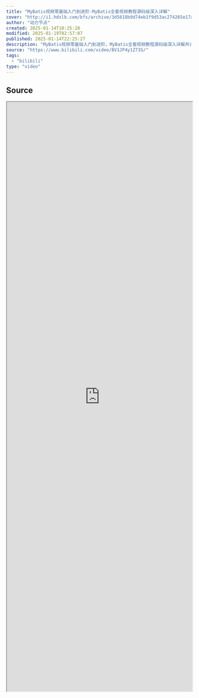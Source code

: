 ```yaml
---
title: "MyBatis视频零基础入门到进阶-MyBatis全套视频教程源码级深入详解"
cover: "http://i1.hdslb.com/bfs/archive/3d5818b9d74eb1f9d53ac274265e17a2f323c5bc.jpg@189w_107h.webp"
author: "动力节点"
created: 2025-01-14T10:25:28
modified: 2025-01-19T02:57:07
published: 2025-01-14T22:25:27
description: "MyBatis视频零基础入门到进阶，MyBatis全套视频教程源码级深入详解共计134条视频，包括：001-MyBatis课程导读、002-什么是框架、003-MyBatis在三层架构的什么位置等，UP主更多精彩视频，请关注UP账号。"
source: "https://www.bilibili.com/video/BV1JP4y1Z73S/"
tags:
  - "bilibili"
type: "video"
---
```


## Source

<iframe src='https://player.bilibili.com/player.html?isOutside=true&bvid=BV1JP4y1Z73S&p=1&autoplay=false' style='height:40vh;width:100%' class='iframe-radius' allow='fullscreen'/><center>via: <a href='https://www.bilibili.com/video/BV1JP4y1Z73S' target='_blank' class='external-link'>https://www.bilibili.com/video/BV1JP4y1Z73S</a></center>

## Notes

tags:: #ssm

description:: [【动力节点】SSM框架之MyBatis上线即经典，跟老杜从零学mybatis 入门到架构思维](https://www.bilibili.com/video/BV1JP4y1Z73S/)

created: 2023-03-05

  - https://www.yuque.com/dujubin/ltckqu/pozck9 & `rs4n`

## -nested-2 Contents
- [x] #todo MyBatis 概述
- 框架
description:: 对通用代码的封装，提前写好了一堆接口和类，我们可以在做项目的时候直接引入这些接口和类（引入框架），基于这些现有的接口和类进行开发，可以大大提高开发效率
- 三层架构 #[[Spring MVC]]
- ![](../assets/BV1JP4y1Z73S/三层架构.png)
- 三层架构 #vs [[Spring MVC]]
- **三层架构**
![chrome_328.png](../assets/chrome_328_1678015587506_0.png)
- **SpringMVC**
![chrome_329.png](../assets/chrome_329_1678015649608_0.png)
- ![chrome_327.png](../assets/chrome_327_1678015505191_0.png)
(View 就是 JSP 视图)
- Refer to: https://www.bilibili.com/video/BV1Z3411C7NZ/?p=71
- Java 持久层框架：
- Hibernate（实现了 JPA 规范）
- Spring Data（实现了 JPA 规范）
- MyBatis
- jOOQ
- Guzz
- ActiveJDBC
- ......
- JDBC 不足
- SQL 语句写死在 Java 程序中，不灵活。改 SQL 的话就要改 Java 代码。违背开闭原则 OCP；
- 给 `?` 传值是繁琐的，一句一句式的赋值非常繁琐；
- 将结果集封装成 Java 对象是繁琐的；
- 了解 MyBatis
- History
- iBatis (`internet` 和 `abatis`)
- iBATIS 提供的持久层框架包括 SQL Maps 和 Data Access Objects (DAOs)
- ORM #orm
- ![chrome_330.png](../assets/chrome_330_1678067720804_0.png)
- 原理
- 将接口和 Java 的 POJOs(Plain Ordinary Java Object，简单普通的 Java 对象) 映射成数据库中的记录，避免了几乎所有的 JDBC 代码中手动设置参数以及获取结果集
- 特点：
- 轻量级，体积小；
- 两个 jar 包
- 两个 XML 配置文件
- **定制化** SQL
- XML 开发居多（灵活优化 SQL），也支持注解式开发；
- SQL 独立出来使整体架构解耦合；
- 有 XML 标签，支持 **动态 SQL** 的编写
- 存储过程
- 基本映射标签
- 高级映射标签
- [x] #todo MyBatis 入门程序
- 版本
- ![Mybatis Reference Verison 3.5.10](../assets/doc_mybatis_3.5.10.pdf)
- MyBatis 下载
- MyBatis 入门程序开发步骤
- 关于 MyBatis 核心配置文件的名字和路径详解
- mybatis 核心配置文件的名字是随意的，存放路径也是随意的
- `mybatis-config.xml`；
- 通常该文件会存放到**类路径**当中，这样让项目的移植更加健壮；
- MyBatis 第一个比较完整的代码写法
- 引入 JUnit
- 引入日志框架 logback
- MyBatis 工具类 SqlSessionUtil 的封装
- 使用 MyBatis 完成 CRUD
- insert（Create）
- delete（Delete）
- update（Update）
- select（Retrieve）
- 查询一条数据
- 查询多条数据
- 关于 SQL Mapper 的 namespace
- [x] #todo MyBatis 核心配置文件详解

```xml
<?xml version="1.0" encoding="UTF-8" ?>
<!DOCTYPE configuration
PUBLIC "-//mybatis.org//DTD Config 3.0//EN"
"http://mybatis.org/dtd/mybatis-3-config.dtd">
<configuration>
<environments default="development">
<environment id="development"> <!-- 包括：事务管理器的配置 + 数据源的配置 -->
<transactionManager type="JDB    C"/>  <!-- 事务管理器 -->
<dataSource type="POOLED"> <!-- 数据源 -->
<property name="driver" value="com.mysql.cj.jdbc.Driver"/>
<property name="url" value="jdbc:mysql://localhost:3306/powernode"/>
<property name="username" value="root"/>
<property name="password" value="root"/>
</dataSource>
</environment>
</environments>
<mappers>
<mapper resource="CarMapper.xml"/>
<mapper resource="CarMapper2.xml"/>
</mappers>
</configuration>
```

- transactionManager 事务管理器 ((640556bb-f303-49ad-8b7b-a713cbb4877a))
- **JDBC** (原生)
- **底层原理**
- 事务开启 conn.setAutoCommit(false); ...
- 处理业务 ...
- 事务提交 conn.commit();
- ((64055744-3e93-489b-9e97-fa3bc36cda5e))
- **MANAGED**
- WebLogic、JBOSS
- 如果没有管理事务的容器，则没有事务
- **没有事务的含义**
- 只要执行一条 DML 语句，则提交一次
- > [!note]

> ((640557c0-956b-4ead-b339-b232f87b1459))
#spring-framework

- dataSource 数据源 ((6405588e-b1d8-452c-af29-98df978567d7)) type
- **UNPOOLED**
- 采用传统的获取连接的方式，虽然也实现 Javax.sql.DataSource 接口，但是并没有使用池的思想。
- 需要配置 `driver`. `url`. `username`, `password`, `defaultTransactionIsolationLevel`(事务隔离等级). `defaultNetworkTimeout`(超时时间). [`encoding`]
- **POOLED**
- 避免了初始化和创建链接的授权时间，适合于并发应用
- ((64055a65-59ad-49ea-a1b6-fcd45b587846))
- 采用传统的 javax.sql.DataSource 规范中的连接池，mybatis 中有针对规范的实现
- 除了 `UNPOOLED` 的部分，还需要需要配置 `poolMaximumActiveConnections`(10 default) 和 `poolMaximumIdleConnections `(空闲连接数)；
- **JNDI**
- 和 EJB 或者 应用服务器一起使用；
- ((64055b2d-43cb-40de-951e-bdb8646b2aa3))
- 采用服务器提供的 JNDI 技术实现，来获取 DataSource 对象，不同的服务器所能拿到 DataSource 是不一样。如果不是 web 或者 maven 的 war 工程，JNDI 是不能使用的
- 只需要配置两个参数：`initial_context ` 和 `data_source `
- 这个属性用来在 InitialContext 中寻找上下文（即，initialContext.lookup(initial_context)）这是个可选属性，如果忽略，那么将会直接从 InitialContext 中寻找 data_source 属性。
- 这是引用数据源实例位置的上下文路径。提供了 initial_context 配置时会在其返回的上下文中进行查找，没有提供时则直接在 InitialContext 中查找。
- environment
- ==transactionManager==
- dataSource
- `POOLED`
- poolMaximumActiveConnections：最大的活动的连接数量。默认值 10
- poolMaximumIdleConnections：最大的空闲连接数量。默认值 5
- poolMaximumCheckoutTime：强行回归池的时间。默认值 20 秒。
- poolTimeToWait：当无法获取到空闲连接时，每隔 20 秒打印一次日志，避免因代码配置有误，导致傻等。（时长是可以配置的）

- ---

- poolMaximumLocalBadConnectionTolerance
- poolPingQuery
- poolPingEnabled
- poolPingConnectionsNotUsedFor
- properties
- 两个属性
- `resource`
- 从类的根路径下开始加载
- `file`
- `file:///d:/jdbc.properties` (Linux 下稍有不同)
- mapper
- 两种加载方式
- 类路劲加载

```xml
<mappers>
<mapper resource="CarMapper.xml"/>
</mappers>
```

- URL 路劲加载

```xml
<mappers>
<mapper resource="test/CarMapper.xml"/>
</mappers>
```

- [ ] #todo 手写 MyBatis 框架（掌握原理）
- dom4j 解析 XML 文件
- GodBatis
- 第一步：IDEA 中创建模块
- 第二步：资源工具类，方便获取指向配置文件的输入流
- 第三步：定义 SqlSessionFactoryBuilder 类
- 第四步：分析 SqlSessionFactory 类中有哪些属性
- 第五步：定义 GodJDBCTransaction
- 第六步：事务管理器中需要数据源，定义 GodUNPOOLEDDataSource
- 第七步：定义 GodMappedStatement
- 第八步：完善 SqlSessionFactory 类
- 第九步：完善 SqlSessionFactoryBuilder 中的 build 方法
- 第十步：在 SqlSessionFactory 中添加 openSession 方法
- 第十一步：编写 SqlSession 类中 commit rollback close 方法
- 第十二步：编写 SqlSession 类中的 insert 方法
- 第十三步：编写 SqlSession 类中的 selectOne 方法
- GodBatis 使用 Maven 打包
- 使用 GodBatis
- 总结 MyBatis 框架的重要实现原理
- 在 WEB 中应用 MyBatis（使用 MVC 架构模式）
- 需求描述
- 数据库表的设计和准备数据
- 实现步骤
- 第一步：环境搭建
- 第二步：前端页面 index.html
- utils 包
- 第四步：定义 pojo 类：Account
- 第五步：编写 AccountDao 接口，以及 AccountDaoImpl 实现类
- 第六步：AccountDaoImpl 中编写了 mybatis 代码，需要编写 SQL 映射文件了
- 第七步：编写 AccountService 接口以及 AccountServiceImpl
- 第八步：编写 AccountController
- **==MyBatis 对象作用域以及事务问题==** ((64059dc6-47bb-4c9c-ab1e-129b91007bba))
- SqlSessionFactoryBuilder
- ((64059e46-df6e-442c-98fb-17c976a0f826))
- SqlSessionFactory
- ((64059e91-9c3b-4f06-b77d-33ebea0055eb))
- ((64059e83-5bcd-4abd-92c4-71440793e10d))
- SqlSession
- ((64059eaa-a595-475a-b48c-a69038cce026))
- 事务问题（保证它们的同时成功或同时失败）
- 场景
- 转账业务中，在 transfer 开始执行时开启事务，直到两个更新都成功之后，再提交事务；
- 解决方法
- ThreadLocal 保证一个线程中只有一个 SqlSession

```java
package com.powernode.bank.utils;
import org.apache.ibatis.io.Resources;
import org.apache.ibatis.session.SqlSession;
import org.apache.ibatis.session.SqlSessionFactory;
import org.apache.ibatis.session.SqlSessionFactoryBuilder;
/**
* MyBatis工具类
*/
public class SqlSessionUtil {
private static SqlSessionFactory sqlSessionFactory;
/**
* 类加载时初始化sqlSessionFactory对象
*/
static {
try {
SqlSessionFactoryBuilder sqlSessionFactoryBuilder = new SqlSessionFactoryBuilder();
sqlSessionFactory = sqlSessionFactoryBuilder.build(Resources.getResourceAsStream("mybatis-config.xml"));
} catch (Exception e) {
e.printStackTrace();
}
}
private static ThreadLocal<SqlSession> local = new ThreadLocal<>();
/**
* 每调用一次openSession()可获取一个新的会话，该会话支持自动提交。
* @return 新的会话对象
*/
public static SqlSession openSession() {
SqlSession sqlSession = local.get();
if (sqlSession == null) {
sqlSession = sqlSessionFactory.openSession();
local.set(sqlSession);
}
return sqlSession;
}
/**
* 关闭SqlSession对象
* @param sqlSession
*/
public static void close(SqlSession sqlSession){
if (sqlSession != null) {
sqlSession.close();
}
local.remove();
}
}
```

- 使用 javassist 生成类
- Javassist 的使用
- SDK 高版本编译异常
- `--add-opens java.base/java.lang=ALL-UNNAMED`
- `--add-opens java.base/sun.net.util=ALL-UNNAMED`
- 使用 Javassist 生成 DaoImpl 类 \#动态代理
- 利用 Java 反射和声明好的接口，生成对应的方法；

```java
package com.powernode.bank.utils;
import org.apache.ibatis.javassist.CannotCompileException;
import org.apache.ibatis.javassist.ClassPool;
import org.apache.ibatis.javassist.CtClass;
import org.apache.ibatis.javassist.CtMethod;
import org.apache.ibatis.session.SqlSession;
import java.lang.reflect.Constructor;
import java.lang.reflect.Method;
import java.lang.reflect.Modifier;
import java.util.Arrays;
/**
* 使用javassist库动态生成dao接口的实现类
*
* @author 老杜
* @version 1.0
* @since 1.0
*/
public class GenerateDaoByJavassist {
/**
* 根据dao接口生成dao接口的代理对象
*
* @param sqlSession   sql会话
* @param daoInterface dao接口
* @return dao接口代理对象
*/
public static Object getMapper(SqlSession sqlSession, Class daoInterface) {
ClassPool pool = ClassPool.getDefault();
// 生成代理类
CtClass ctClass = pool.makeClass(daoInterface.getPackageName() + ".impl." + daoInterface.getSimpleName() + "Impl");
// 接口
CtClass ctInterface = pool.makeClass(daoInterface.getName());
// 代理类实现接口
ctClass.addInterface(ctInterface);
// 获取所有的方法
Method[] methods = daoInterface.getDeclaredMethods();
Arrays.stream(methods).forEach(method -> {
// 拼接方法的签名
StringBuilder methodStr = new StringBuilder();
String returnTypeName = method.getReturnType().getName();
methodStr.append(returnTypeName);
methodStr.append(" ");
String methodName = method.getName();
methodStr.append(methodName);
methodStr.append("(");
Class<?>[] parameterTypes = method.getParameterTypes();
for (int i = 0; i < parameterTypes.length; i++) {
    methodStr.append(parameterTypes[i].getName());
    methodStr.append(" arg");
    methodStr.append(i);
    if (i != parameterTypes.length - 1) {
        methodStr.append(",");
    }
}
methodStr.append("){");
// 方法体当中的代码怎么写？
// 获取sqlId（这里非常重要：因为这行代码导致以后namespace必须是接口的全限定接口名，sqlId必须是接口中方法的方法名。）
String sqlId = daoInterface.getName() + "." + methodName;
// 获取SqlCommondType
String sqlCommondTypeName = sqlSession.getConfiguration().getMappedStatement(sqlId).getSqlCommandType().name();
if ("SELECT".equals(sqlCommondTypeName)) {
    methodStr.append("org.apache.ibatis.session.SqlSession sqlSession = com.powernode.bank.utils.SqlSessionUtil.openSession();");
    methodStr.append("Object obj = sqlSession.selectOne(\"" + sqlId + "\", arg0);");
    methodStr.append("return (" + returnTypeName + ")obj;");
} else if ("UPDATE".equals(sqlCommondTypeName)) {
    methodStr.append("org.apache.ibatis.session.SqlSession sqlSession = com.powernode.bank.utils.SqlSessionUtil.openSession();");
    methodStr.append("int count = sqlSession.update(\"" + sqlId + "\", arg0);");
    methodStr.append("return count;");
}
methodStr.append("}");
System.out.println(methodStr);
try {
    // 创建CtMethod对象
    CtMethod ctMethod = CtMethod.make(methodStr.toString(), ctClass);
    ctMethod.setModifiers(Modifier.PUBLIC);
    // 将方法添加到类
    ctClass.addMethod(ctMethod);
} catch (CannotCompileException e) {
    throw new RuntimeException(e);
}
});
try {
// 创建代理对象
Class<?> aClass = ctClass.toClass();
Constructor<?> defaultCon = aClass.getDeclaredConstructor();
Object o = defaultCon.newInstance();
return o;
} catch (Exception e) {
throw new RuntimeException(e);
}
}
}
```

- MyBatis 中接口代理机制及使用
- MyBatis 小技巧
- \#{}和 ${}
- 使用\#{}
- 使用 ${}
- 什么情况下必须使用 ${}
- 拼接表名
- 批量删除
- 模糊查询
- 使用 ${}
- 使用\#{}
- typeAliases
- 第一种方式：typeAlias
- 第二种方式：package
- 在 SQL 映射文件中用一下
- mappers
- resource
- url
- class
- package
- idea 配置文件模板
- 插入数据时获取自动生成的主键
- MyBatis 参数处理
- 单个简单类型参数
- Map 参数
- 实体类参数
- 多参数
- @Param 注解（命名参数）
- @Param 源码分析
- MyBatis 查询语句专题
- 返回 Car
- 返回 List<Car>
- 返回 Map
- 返回 List<Map>
- 返回 Map<String,Map>
- resultMap 结果映射
- 使用 resultMap 进行结果映射
- 是否开启驼峰命名自动映射
- 返回总记录条数
- 动态 SQL
- if 标签
- where 标签
- trim 标签
- set 标签
- choose when otherwise
- foreach 标签
- 批量删除
- 批量添加
- sql 标签与 include 标签
- MyBatis 的高级映射及延迟加载
- 多对一
- 第一种方式：级联属性映射
- 第二种方式：association
- 第三种方式：分步查询
- 多对一延迟加载
- 一对多
- 第一种方式：collection
- 第二种方式：分步查询
- 一对多延迟加载
- MyBatis 的缓存
- 一级缓存
- 二级缓存
- MyBatis 集成 EhCache
- MyBatis 的逆向工程
- 逆向工程配置与生成
- 第一步：基础环境准备
- 第二步：在 pom 中添加逆向工程插件
- 第三步：配置 generatorConfig.xml
- 第四步：运行插件
- 测试逆向工程生成的是否好用
- 第一步：环境准备
- 第二步：编写测试程序
- MyBatis 使用 PageHelper
- limit 分页
- PageHelper 插件
- 第一步：引入依赖
- 第二步：在 mybatis-config.xml 文件中配置插件
- 第三步：编写 Java 代码
- MyBatis 的注解式开发
- @Insert
- @Delete
- @Update
- @Select
- Other
- `SqlSessionFactoryBuilder` --(Parse 解析)--> `Configuration` --(builld)--> `SqlSessionFactory` --(openSession)--> `SqlSession` --(Query)--> `Executor` --(newStatementHandler)--> `StatementHandler` --(handleResultSets)--> `ResultSetHandler`
via: https://www.bilibili.com/video/BV16u411X7NB?p=4
-
